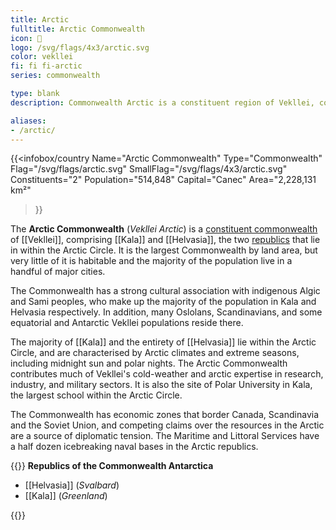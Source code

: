 ```yaml
---
title: Arctic
fulltitle: Arctic Commonwealth
icon: 🌹
logo: /svg/flags/4x3/arctic.svg
color: vekllei
fi: fi fi-arctic
series: commonwealth

type: blank
description: Commonwealth Arctic is a constituent region of Vekllei, comprising 2 republics in the Arctic Ocean.

aliases:
- /arctic/
---
```

{{<infobox/country
   Name="Arctic Commonwealth"
   Type="Commonwealth"
   Flag="/svg/flags/arctic.svg"
   SmallFlag="/svg/flags/4x3/arctic.svg"
   Constituents="2"
   Population="514,848"
   Capital="Canec"
   Area="2,228,131 km²"
 >}}

The <span class="fi fi-arctic"></span> **Arctic Commonwealth** (*Vekllei Arctic*) is a [constituent commonwealth](/constituents/) of [[Vekllei]], comprising [[Kala]] and [[Helvasia]], the two [republics](/republics/) that lie in within the Arctic Circle. It is the largest Commonwealth by land area, but very little of it is habitable and the majority of the population live in a handful of major cities.

The Commonwealth has a strong cultural association with indigenous Algic and Sami peoples, who make up the majority of the population in Kala and Helvasia respectively. In addition, many Oslolans, Scandinavians, and some equatorial and Antarctic Vekllei populations reside there.

The majority of [[Kala]] and the entirety of [[Helvasia]] lie within the Arctic Circle, and are characterised by Arctic climates and extreme seasons, including midnight sun and polar nights. The Arctic Commonwealth contributes much of Vekllei's cold-weather and arctic expertise in research, industry, and military sectors. It is also the site of Polar University in Kala, the largest school within the Arctic Circle.

The Commonwealth has economic zones that border Canada, Scandinavia and the Soviet Union, and competing claims over the resources in the Arctic are a source of diplomatic tension. The Maritime and Littoral Services have a half dozen icebreaking naval bases in the Arctic republics.

{{<note panel>}}
**Republics of the Commonwealth Antarctica**

* [[Helvasia]] (*Svalbard*)
* [[Kala]] (*Greenland*)

{{</note>}}
